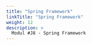 ```yaml
---
title: "Spring Framework"
linkTitle: "Spring Framework"
weight: 12
description: >
  Modul #J8 - Spring Framework
---
```

